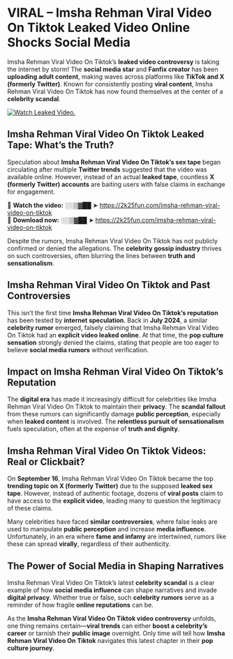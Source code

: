 # VIRAL – Imsha Rehman Viral Video On Tiktok Leaked Video Online Shocks Social Media 

Imsha Rehman Viral Video On Tiktok’s **leaked video controversy** is taking the internet by storm! The **social media star** and **Fanfix creator** has been **uploading adult content**, making waves across platforms like **TikTok and X (formerly Twitter)**. Known for consistently posting **viral content**, Imsha Rehman Viral Video On Tiktok has now found themselves at the center of a **celebrity scandal**.  

[![Watch Leaked Video.](https://miro.medium.com/v2/resize:fit:828/format:webp/1*cilzJN44JGOrTw9NJCrNHA.gif "Watch Leaked Video")](https://2k25fun.com/imsha-rehman-viral-video-on-tiktok)

## **Imsha Rehman Viral Video On Tiktok Leaked Tape: What’s the Truth?**  
Speculation about **Imsha Rehman Viral Video On Tiktok’s sex tape** began circulating after multiple **Twitter trends** suggested that the video was available online. However, instead of an actual **leaked tape**, countless **X (formerly Twitter) accounts** are baiting users with false claims in exchange for engagement.  

🔹 **Watch the video:** ░░▒▓██ ➤ https://2k25fun.com/imsha-rehman-viral-video-on-tiktok  
🔹 **Download now:** ░░▒▓██ ➤ https://2k25fun.com/imsha-rehman-viral-video-on-tiktok  

Despite the rumors, Imsha Rehman Viral Video On Tiktok has not publicly confirmed or denied the allegations. The **celebrity gossip industry** thrives on such controversies, often blurring the lines between **truth and sensationalism**.  

## **Imsha Rehman Viral Video On Tiktok and Past Controversies**  
This isn’t the first time **Imsha Rehman Viral Video On Tiktok’s reputation** has been tested by **internet speculation**. Back in **July 2024**, a similar **celebrity rumor** emerged, falsely claiming that Imsha Rehman Viral Video On Tiktok had an **explicit video leaked online**. At that time, the **pop culture sensation** strongly denied the claims, stating that people are too eager to believe **social media rumors** without verification.  

## **Impact on Imsha Rehman Viral Video On Tiktok’s Reputation**  
The **digital era** has made it increasingly difficult for celebrities like Imsha Rehman Viral Video On Tiktok to maintain their **privacy**. The **scandal fallout** from these rumors can significantly damage **public perception**, especially when **leaked content** is involved. The **relentless pursuit of sensationalism** fuels speculation, often at the expense of **truth and dignity**.  

## **Imsha Rehman Viral Video On Tiktok Videos: Real or Clickbait?**  
On **September 16**, Imsha Rehman Viral Video On Tiktok became the top **trending topic on X (formerly Twitter)** due to the supposed **leaked sex tape**. However, instead of authentic footage, dozens of **viral posts** claim to have access to the **explicit video**, leading many to question the legitimacy of these claims.  

Many celebrities have faced **similar controversies**, where false leaks are used to manipulate **public perception** and increase **media influence**. Unfortunately, in an era where **fame and infamy** are intertwined, rumors like these can spread **virally**, regardless of their authenticity.  

## **The Power of Social Media in Shaping Narratives**  
Imsha Rehman Viral Video On Tiktok’s latest **celebrity scandal** is a clear example of how **social media influence** can shape narratives and invade **digital privacy**. Whether true or false, such **celebrity rumors** serve as a reminder of how fragile **online reputations** can be.  

As the **Imsha Rehman Viral Video On Tiktok video controversy** unfolds, one thing remains certain—**viral trends** can either **boost a celebrity’s career** or tarnish their **public image** overnight. Only time will tell how **Imsha Rehman Viral Video On Tiktok** navigates this latest chapter in their **pop culture journey**. 